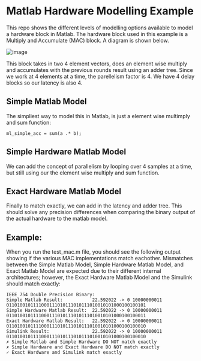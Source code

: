 # Matlab Hardware Modelling Example

This repo shows the different levels of modelling options available to model a hardware block in Matlab. The hardware block used in this example is a Multiply and Accumulate (MAC) block. A diagram is shown below.

![image](https://github.com/user-attachments/assets/f3387cb6-7157-4c3a-82db-34c7cfbd57d5)

This block takes in two 4 element vectors, does an element wise multiply and accumulates with the previous rounds result using an adder tree. Since we work at 4 elements at a time, the parellelism factor is 4. We have 4 delay blocks so our latency is also 4.

## Simple Matlab Model

The simpliest way to model this in Matlab, is just a element wise multimply and sum function:

```
ml_simple_acc = sum(a .* b);
```

## Simple Hardware Matlab Model

We can add the concept of parallelism by looping over 4 samples at a time, but still using our the element wise multiply and sum function.

## Exact Hardware Matlab Model

Finally to match exactly, we can add in the latency and adder tree. This should solve any precision differences when comparing the binary output of the actual hardware to the matlab model.

## Example:

When you run the test_mac.m file, you should see the following output showing if the various MAC implementations match eachother. Mismatches between the Simple Matlab Model, Simple Hardware Matlab Model, and Exact Matlab Model are expected due to their different internal architectures; however, the Exact Hardware Matlab Model and the Simulink should match exactly:

```
IEEE 754 Double Precision Binary:
Simple Matlab Result:			22.592022 -> 0 10000000011 0110100101111000111010111010111010010101000100100101
Simple Hardware Matlab Result:	22.592022 -> 0 10000000011 0110100101111000111010111010111010010101000100100011
Exact Hardware Matlab Result:	22.592022 -> 0 10000000011 0110100101111000111010111010111010010101000100100010
Simulink Result:				22.592022 -> 0 10000000011 0110100101111000111010111010111010010101000100100010
✗ Simple Matlab and Simple Hardware DO NOT match exactly
✗ Simple Hardware and Exact Hardware DO NOT match exactly
✓ Exact Hardware and Simulink match exactly
```
